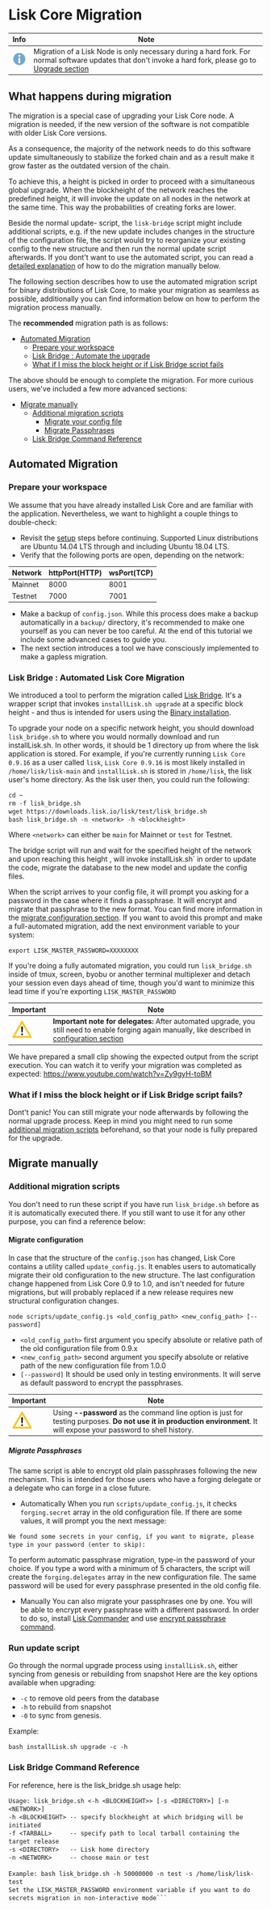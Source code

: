 # Lisk Core Migration

Info | Note 
--- | --- 
![info note](../../info-icon.png "Info Note") | Migration of a Lisk Node is only necessary during a hard fork. For normal software updates that don't invoke a hard fork, please go to [Upgrade section](../../upgrade/upgrade.md)

## What happens during migration

The migration is a special case of upgrading your Lisk Core node. A migration is needed, if the new version of the software is not compatible with older Lisk Core versions.

As a consequence, the majority of the network needs to do this software update simultaneously to stabilize the forked chain and as a result make it grow faster as the outdated version of the chain.

To achieve this, a height is picked in order to proceed with a simultaneous global upgrade. 
When the blockheight of the network reaches the predefined height, it will invoke the update on all nodes in the network at the same time. 
This way the probabilities of creating forks are lower. 

Beside the normal update- script, the `lisk-bridge` script might include additional scripts, e.g. if the new update includes changes in the structure of the configuration file, the script would try to reorganize your existing config to the new structure and then run the normal update script afterwards.
If you dont't want to use the automated script, you can read a [detailed explanation](#migrate-manually) of how to do the migration manually below. 

The following section describes how to use the automated migration script for binary distributions of Lisk Core, to make your migration as seamless as possible, additionally you can find information below on how to perform the migration process manually.

The **recommended** migration path is as follows:
- [Automated Migration](#automated-migration)
  - [Prepare your workspace](#prepare-your-workspace)
  - [Lisk Bridge : Automate the upgrade](#lisk-bridge--automated-lisk-core-migration)
  - [What if I miss the block height or if Lisk Bridge script fails](#what-if-i-miss-the-block-height-or-if-lisk-bridge-script-fails)

The above should be enough to complete the migration. For more curious users, we've included a few more advanced sections:
- [Migrate manually](#migrate-manually)
  - [Additional migration scripts](#additional-migration-scripts)
    - [Migrate your config file](#migrate-configuration)
     - [Migrate Passphrases](#migrate-passphrases)
  - [Lisk Bridge Command Reference](#lisk-bridge-command-reference)

## Automated Migration

### Prepare your workspace
We assume that you have already installed Lisk Core and are familiar with the application. Nevertheless, we want to highlight a couple things to double-check:
- Revisit the [setup](/lisk-core/setup/setup.md) steps before continuing. Supported Linux distributions are Ubuntu 14.04 LTS through and including Ubuntu 18.04 LTS.
- Verify that the following ports are open, depending on the network:

| Network | httpPort(HTTP) | wsPort(TCP) |
| -----------|-------------|-------------|
| Mainnet | 8000         | 8001        |
| Testnet   | 7000         | 7001        |

- Make a backup of `config.json`. While this process does make a backup automatically in a `backup/` directory, it's recommended to make one yourself as you can never be too careful. At the end of this tutorial we include some advanced cases to guide you.
- The next section introduces a tool we have consciously implemented to make a gapless migration.

### Lisk Bridge : Automated Lisk Core Migration
We introduced a tool to perform the migration called [Lisk Bridge](https://downloads.lisk.io/lisk/test/lisk_bridge.sh). 
It's a wrapper script that invokes `installLisk.sh upgrade` at a specific block height - and thus is intended for users using the [Binary installation](../../setup/setup.md).

To upgrade your node on a specific network height, you should download `lisk_bridge.sh` to where you would normally download and run installLisk.sh. 
In other words, it should be 1 directory up from where the lisk application is stored. For example, if you're currently running `Lisk Core 0.9.16` as a user called `lisk`, `Lisk Core 0.9.16` is most likely installed in `/home/lisk/lisk-main` and `installLisk.sh` is stored in `/home/lisk`, the lisk user's home directory. 
As the lisk user then, you could run the following:

```shell
cd ~
rm -f lisk_bridge.sh
wget https://downloads.lisk.io/lisk/test/lisk_bridge.sh
bash lisk_bridge.sh -n <network> -h <blockheight>
```
Where `<network>` can either be `main` for Mainnet or `test` for Testnet. 

The bridge script will run and wait for the specified height of the network and upon reaching this height , will invoke installLisk.sh` in order to update the code, migrate the database to the new model and update the config files.

When the script arrives to your config file, it will prompt you asking for a password in the case where it finds a passphrase. It will encrypt and migrate that passphrase to the new format. You can find more information in the [migrate configuration section](#migrate-configuration). If you want to avoid this prompt and make a full-automated migration, add the next environment variable to your system:
```shell
export LISK_MASTER_PASSWORD=XXXXXXXX
``` 

If you're doing a fully automated migration, you could run `lisk_bridge.sh` inside of tmux, screen, byobu or another terminal multiplexer and detach your session even days ahead of time, though you'd want to minimize this lead time if you're exporting `LISK_MASTER_PASSWORD`

Important | Note 
--- | --- 
![important note](../../important-icon.png "Important Note") | **Important note for delegates:** After automated upgrade, you still need to enable forging again manually, like described in [configuration section](../../user-guide/configuration/configuration.md#enable-disable-forging)

We have prepared a small clip showing the expected output from the script execution. You can watch it to verify your migration was completed as expected: https://www.youtube.com/watch?v=Zy9gyH-toBM

### What if I miss the block height or if Lisk Bridge script fails?

Dont't panic!
You can still migrate your node afterwards by following the normal upgrade process.
Keep in mind you might need to run some [additional migration scripts](#additional-migration-scripts) beforehand, so that your node is fully prepared for the upgrade.

## Migrate manually

### Additional migration scripts

You don't need to run these script if you have run `lisk_bridge.sh` before as it is automatically executed there. If you still want to use it for any other purpose, you can find a reference below:

#### Migrate configuration 

In case that the structure of the `config.json` has changed, Lisk Core contains a utility called `update_config.js`. It enables users to automatically migrate their old configuration to the new structure.
The last configuration change happened from Lisk Core 0.9 to 1.0, and isn't needed for future migrations, but will probably replaced if a new release requires new structural configuration changes. 

```shell
node scripts/update_config.js <old_config_path> <new_config_path> [--password]
```

- `<old_config_path>` first argument you specify absolute or relative path of the old configuration file from 0.9.x 
- `<new_config_path>` second argument you specify absolute or relative path of the new configuration file from 1.0.0 
- `[--password]` It should be used only in testing environments. It will serve as default password to encrypt the passphrases.

Important | Note 
--- | --- 
![important note](../../important-icon.png "Important Note") | Using **--password** as the command line option is just for testing purposes. **Do not use it in production environment**. It will expose your password to shell history. 

##### Migrate Passphrases
The same script is able to encrypt old plain passphrases following the new mechanism. This is intended for those users who have a forging delegate or a delegate who can forge in a close future.

- Automatically
When you run `scripts/update_config.js`, it checks `forging.secret` array in the old configuration file. If there are some values, it will prompt you the next message: 
```shell 
We found some secrets in your config, if you want to migrate, please type in your password (enter to skip): 
```
To perform automatic passphrase migration, type-in the password of your choice. If you type a word with a minimum of 5 characters, the script will create the `forging.delegates` array in the new configuration file.  The same password will be used for every passphrase presented in the old config file.

- Manually
You can also migrate your passphrases one by one. You will be able to encrypt every passphrase with a different password. In order to do so, install [Lisk Commander](/lisk-commander/setup/setup.md) and use [encrypt passphrase command](/lisk-commander/user-guide/commands/commands.md#encrypt-passphrase).

### Run update script
Go through the normal upgrade process using `installLisk.sh`,  either syncing from genesis or rebuilding from snapshot
Here are the key options available when upgrading:
- `-c` to remove old peers from the database
- `-h` to rebuild from snapshot
- `-0` to sync from genesis.

Example:
```shell
bash installLisk.sh upgrade -c -h
```

### Lisk Bridge Command Reference
For reference, here is the lisk_bridge.sh usage help:
```shell
Usage: lisk_bridge.sh <-h <BLOCKHEIGHT>> [-s <DIRECTORY>] [-n <NETWORK>]
-h <BLOCKHEIGHT> -- specify blockheight at which bridging will be initiated
-f <TARBALL>     -- specify path to local tarball containing the target release
-s <DIRECTORY>   -- Lisk home directory
-n <NETWORK>     -- choose main or test

Example: bash lisk_bridge.sh -h 50000000 -n test -s /home/lisk/lisk-test
Set the LISK_MASTER_PASSWORD environment variable if you want to do secrets migration in non-interactive mode```
```
